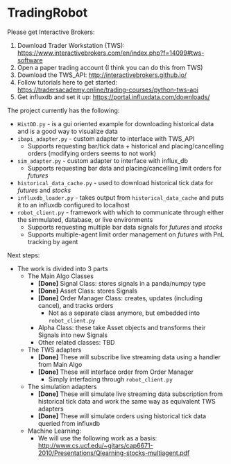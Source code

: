 # TradingRobot

Please get Interactive Brokers:
1. Download Trader Workstation (TWS): https://www.interactivebrokers.com/en/index.php?f=14099#tws-software
2. Open a paper trading account (I think you can do this from TWS)
3. Download the TWS_API: http://interactivebrokers.github.io/
4. Follow tutorials here to get started: https://tradersacademy.online/trading-courses/python-tws-api
5. Get influxdb and set it up: https://portal.influxdata.com/downloads/

The project currently has the following:
* `HistDD.py` - is a gui oriented example for downloading historical data and is a good way to visualize data
* `ibapi_adapter.py` - custom adapter to interface with TWS_API
  * Supports requesting bar/tick data + historical and placing/cancelling orders (modifying orders seems to not work)
* `sim_adapter.py` - custom adapter to interface with influx_db
  * Supports requesting bar data and placing/cancelling limit orders for *futures*
* `historical_data_cache.py` - used to download historical tick data for *futures* and *stocks*
* `influxdb_loader.py` - takes output from `historical_data_cache` and puts it to an influxdb configured to localhost
* `robot_client.py` - framework with which to communicate through either the simmulated, database, or live environments
  * Supports requesting multiple bar data signals for *futures* and *stocks*
  * Supports multiple-agent limit order management on *futures* with PnL tracking by agent

Next steps:
* The work is divided into 3 parts
  * The Main Algo Classes
    * **[Done]** Signal Class: stores signals in a panda/numpy type
    * **[Done]** Asset Class: stores Signals
    * **[Done]** Order Manager Class: creates, updates (including cancel), and tracks orders
      * Not as a separate class anymore, but embedded into `robot_client.py`
    * Alpha Class: these take Asset objects and transforms their Signals into new Signals
    * Other related classes: TBD
  * The TWS adapters
    * **[Done]** These will subscribe live streaming data using a handler from Main Algo
    * **[Done]** These will interface order from Order Manager
      * Simply interfacing through `robot_client.py` 
  * The simulation adapters
    * **[Done]** These will simulate live streaming data subscription from historical tick data and work the same way as equivalent TWS adapters
    * **[Done]** These will simulate orders using historical tick data queried from influxdb
  * Machine Learning:
    * We will use the following work as a basis: http://www.cs.ucf.edu/~gitars/cap6671-2010/Presentations/Qlearning-stocks-multiagent.pdf
